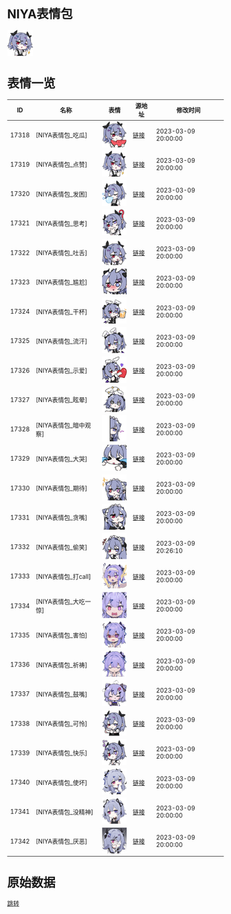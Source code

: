 # NIYA表情包

<img src="./cover.png" height="60" alt="cover" />

# 表情一览

|ID|名称|表情|源地址|修改时间|
|----|----|----|----|----|
|17318|[NIYA表情包_吃瓜]|<img src="./pic/017318_%5BNIYA表情包_吃瓜%5D.png" height="60" alt="吃瓜"/>|[链接](https://i0.hdslb.com/bfs/garb/61b9cd3db8b8240bc4b3dfffb2ec304e19335754.png)|2023-03-09 20:00:00|
|17319|[NIYA表情包_点赞]|<img src="./pic/017319_%5BNIYA表情包_点赞%5D.png" height="60" alt="点赞"/>|[链接](https://i0.hdslb.com/bfs/garb/986b05e144d8e6322908a847fe1f3485a8676f83.png)|2023-03-09 20:00:00|
|17320|[NIYA表情包_发困]|<img src="./pic/017320_%5BNIYA表情包_发困%5D.png" height="60" alt="发困"/>|[链接](https://i0.hdslb.com/bfs/garb/85877aecd679f1d118be32f00649d6fdc1cc0094.png)|2023-03-09 20:00:00|
|17321|[NIYA表情包_思考]|<img src="./pic/017321_%5BNIYA表情包_思考%5D.png" height="60" alt="思考"/>|[链接](https://i0.hdslb.com/bfs/garb/82ee9cb7e2cfce5cb7ae7f2cffaec3c713aa669b.png)|2023-03-09 20:00:00|
|17322|[NIYA表情包_吐舌]|<img src="./pic/017322_%5BNIYA表情包_吐舌%5D.png" height="60" alt="吐舌"/>|[链接](https://i0.hdslb.com/bfs/garb/c74dc759eef115373fdb4fca80fbf67bebafcb10.png)|2023-03-09 20:00:00|
|17323|[NIYA表情包_尴尬]|<img src="./pic/017323_%5BNIYA表情包_尴尬%5D.png" height="60" alt="尴尬"/>|[链接](https://i0.hdslb.com/bfs/garb/5dca8428e02af8a99677e7a61bb74cc47db3d0b7.png)|2023-03-09 20:00:00|
|17324|[NIYA表情包_干杯]|<img src="./pic/017324_%5BNIYA表情包_干杯%5D.png" height="60" alt="干杯"/>|[链接](https://i0.hdslb.com/bfs/garb/7499bfc5040069bd54dc3a34c7a50434cb2b5e4a.png)|2023-03-09 20:00:00|
|17325|[NIYA表情包_流汗]|<img src="./pic/017325_%5BNIYA表情包_流汗%5D.png" height="60" alt="流汗"/>|[链接](https://i0.hdslb.com/bfs/garb/c5e6a8ce68a848e9410989e73009dd0083e5e781.png)|2023-03-09 20:00:00|
|17326|[NIYA表情包_示爱]|<img src="./pic/017326_%5BNIYA表情包_示爱%5D.png" height="60" alt="示爱"/>|[链接](https://i0.hdslb.com/bfs/garb/b90fa817243a7afdfbe598c49251aca06908cb8e.png)|2023-03-09 20:00:00|
|17327|[NIYA表情包_眩晕]|<img src="./pic/017327_%5BNIYA表情包_眩晕%5D.png" height="60" alt="眩晕"/>|[链接](https://i0.hdslb.com/bfs/garb/84d23faada9da6a427a252c54175ef8b23df0d9c.png)|2023-03-09 20:00:00|
|17328|[NIYA表情包_暗中观察]|<img src="./pic/017328_%5BNIYA表情包_暗中观察%5D.png" height="60" alt="暗中观察"/>|[链接](https://i0.hdslb.com/bfs/garb/9afbb43aa693c9eeda5744484575f185fbf80947.png)|2023-03-09 20:00:00|
|17329|[NIYA表情包_大哭]|<img src="./pic/017329_%5BNIYA表情包_大哭%5D.png" height="60" alt="大哭"/>|[链接](https://i0.hdslb.com/bfs/garb/0ca44bd484546f4dc3d6b47354fdc519243849c7.png)|2023-03-09 20:00:00|
|17330|[NIYA表情包_期待]|<img src="./pic/017330_%5BNIYA表情包_期待%5D.png" height="60" alt="期待"/>|[链接](https://i0.hdslb.com/bfs/garb/f8a7ea2ca22765b8e0fb374003b1c185af09456e.png)|2023-03-09 20:00:00|
|17331|[NIYA表情包_贪嘴]|<img src="./pic/017331_%5BNIYA表情包_贪嘴%5D.png" height="60" alt="贪嘴"/>|[链接](https://i0.hdslb.com/bfs/garb/03baa4fee3c4055ab87caf43071a75446311d26f.png)|2023-03-09 20:00:00|
|17332|[NIYA表情包_偷笑]|<img src="./pic/017332_%5BNIYA表情包_偷笑%5D.png" height="60" alt="偷笑"/>|[链接](https://i0.hdslb.com/bfs/garb/c8aad6cdd7e7d90f62dce6c0e468eab452a9f6fe.png)|2023-03-09 20:26:10|
|17333|[NIYA表情包_打call]|<img src="./pic/017333_%5BNIYA表情包_打call%5D.png" height="60" alt="打call"/>|[链接](https://i0.hdslb.com/bfs/garb/876652a4579ce7b2dcbf0625e28b34f3b6598fc0.png)|2023-03-09 20:00:00|
|17334|[NIYA表情包_大吃一惊]|<img src="./pic/017334_%5BNIYA表情包_大吃一惊%5D.png" height="60" alt="大吃一惊"/>|[链接](https://i0.hdslb.com/bfs/garb/ff84c58a825fbd97b52b15a2ebf5ba74880449ba.png)|2023-03-09 20:00:00|
|17335|[NIYA表情包_害怕]|<img src="./pic/017335_%5BNIYA表情包_害怕%5D.png" height="60" alt="害怕"/>|[链接](https://i0.hdslb.com/bfs/garb/148da8493d8607b3f9d42bc338721d16e4677eda.png)|2023-03-09 20:00:00|
|17336|[NIYA表情包_祈祷]|<img src="./pic/017336_%5BNIYA表情包_祈祷%5D.png" height="60" alt="祈祷"/>|[链接](https://i0.hdslb.com/bfs/garb/9bda3699e9418d473beca6f5da3033c1bf3680b0.png)|2023-03-09 20:00:00|
|17337|[NIYA表情包_鼓嘴]|<img src="./pic/017337_%5BNIYA表情包_鼓嘴%5D.png" height="60" alt="鼓嘴"/>|[链接](https://i0.hdslb.com/bfs/garb/6394f9d3e6146f85a8f1bf5671e688a197997041.png)|2023-03-09 20:00:00|
|17338|[NIYA表情包_可怜]|<img src="./pic/017338_%5BNIYA表情包_可怜%5D.png" height="60" alt="可怜"/>|[链接](https://i0.hdslb.com/bfs/garb/31413ee77370ea32f1cf1a90bd8b469ca5b53afd.png)|2023-03-09 20:00:00|
|17339|[NIYA表情包_快乐]|<img src="./pic/017339_%5BNIYA表情包_快乐%5D.png" height="60" alt="快乐"/>|[链接](https://i0.hdslb.com/bfs/garb/c5401db046a663033982950b2c46be45ad364696.png)|2023-03-09 20:00:00|
|17340|[NIYA表情包_使坏]|<img src="./pic/017340_%5BNIYA表情包_使坏%5D.png" height="60" alt="使坏"/>|[链接](https://i0.hdslb.com/bfs/garb/287e23da0e7aa31d1fd086da9b5dfd5d163f410c.png)|2023-03-09 20:00:00|
|17341|[NIYA表情包_没精神]|<img src="./pic/017341_%5BNIYA表情包_没精神%5D.png" height="60" alt="没精神"/>|[链接](https://i0.hdslb.com/bfs/garb/d0ec6590fb70c627344115d09d86ec88cd6d9183.png)|2023-03-09 20:00:00|
|17342|[NIYA表情包_厌恶]|<img src="./pic/017342_%5BNIYA表情包_厌恶%5D.png" height="60" alt="厌恶"/>|[链接](https://i0.hdslb.com/bfs/garb/589e10b963691dd43d9ec98513f59ef33d26d842.png)|2023-03-09 20:00:00|

# 原始数据

[跳转](./raw.json)

